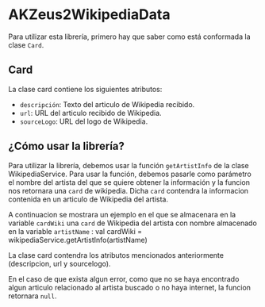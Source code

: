 # AKZeus2WikipediaData

Para utilizar esta librería, primero hay que saber como está conformada la clase `Card`. 

## Card
La clase card contiene los siguientes atributos:

- `descripción`: Texto del articulo de Wikipedia recibido.
- `url`: URL del articulo recibido de Wikipedia.
- `sourceLogo`: URL del logo de Wikipedia.

## ¿Cómo usar la librería?
Para utilizar la librería, debemos usar la función `getArtistInfo` de la clase WikipediaService. 
Para usar la función, debemos pasarle como parámetro el nombre del artista del que se quiere obtener la información y la funcion
nos retornara una `card` de wikipedia. Dicha `card` contendra la informacion contenida en un articulo de Wikipedia del artista. 

A continuacion se mostrara un ejemplo en el que se almacenara en la variable `cardWiki` una `card` de Wikipedia del artista con nombre
almacenado en la variable `artistName` : 
                val cardWiki =  wikipediaService.getArtistInfo(artistName)

La clase card contendra los atributos mencionados anteriormente (descripcion, url y sourcelogo).

En el caso de que exista algun error, como que no se haya encontrado algun articulo relacionado al artista buscado o no haya internet, 
la funcion retornara `null`.
